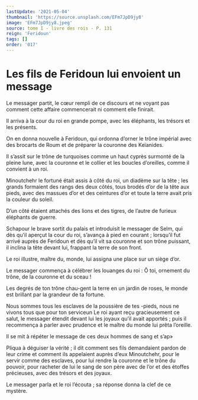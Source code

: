 ```yaml
---
lastUpdate: '2021-05-04'
thumbnail: 'https://source.unsplash.com/EFm7JpD9jy8'
image: 'EFm7JpD9jy8.jpeg'
source: tome I - livre des rois - P. 131
reign: 'Feridoun'
tags: []
order: '017'
---
```


# Les fils de Feridoun lui envoient un message

Le messager partit, le cœur rempli de ce discours et ne voyant pas comment cette affaire commencerait ni comment elle finirait.

Il arriva à la cour du roi en grande pompe, avec les éléphants, les trésors et les présents.

On en donna nouvelle à Feridoun, qui ordonna d’orner le trône impérial avec des brocarts de Roum et de préparer la couronne des Keïanides.

Il s’assit sur le trône de turquoises comme un haut cyprès surmonté de la pleine lune, avec la couronne et le collier et les boucles d’oreilles, comme il convient à un roi.

Minoutchehr le fortuné était assis à côté du roi, un diadème sur la tête ; les grands formaient des rangs des deux côtés, tous brodés d’or de la tête aux pieds, avec des massues d’or et des ceintures d’or et toute la terre avait pris la couleur du soleil.

D’un côté étaient attachés des lions et des tigres, de l’autre de furieux éléphants de guerre.

Schapour le brave sortit du palais et introduisit le messager de Selm, qui dès qu’il aperçut la cour du roi, s’avança à pied en courant ; lorsqu’il fut arrivé auprès de Feridoun et dès qu’il vit sa couronne et son trône puissant, il inclina la tête devant lui, frappant la terre de son front.

Le roi illustre, maître du, monde, lui assigna une place sur un siège d’or.

Le messager commença à célébrer les louanges du roi : Ô toi, ornement du trône, de la couronne et du sceau !

Les degrés de ton trône chau-gent la terre en un jardin de roses, le monde est brillant par la grandeur de ta fortune.

Nous sommes tous les esclaves de la poussière de tes -pieds, nous ne vivons tous que pour ton serviceun Le roi ayant reçu gracieusement ce salut, le messager étendit devant lui les joyaux qu’il avait apportés ; puis il recommença à parler avec prudence et le maître du monde lui prêta l’oreille.

Il se mit à répéter le message de ces deux hommes de sang et s’ap»

Pliqua à déguiser la vérité ; il dit comment ses fils demandaient pardon de leur crime et comment ils appelaient auprès d’eux Minoutchehr, pour le servir comme des esclaves, pour lui rendre la couronne et le trône du pouvoir, pour racheter de lui le sang de son père avec de l’or et des étoffes précieuses, avec des trésors et des joyaux.

Le messager parla et le roi l’écouta ; sa réponse donna la clef de ce mystère.
